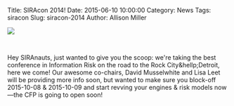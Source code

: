Title: SIRAcon 2014!
Date: 2015-06-10 10:00:00
Category: News
Tags: siracon
Slug: siracon-2014
Author: Allison Miller

<img src="//societyinforisk.org/images/sc201501.png" style="max-width:100%; margin-left:auto; margin-right:auto; padding-bottom:30px"/>

Hey SIRAnauts, just wanted to give you the scoop: we're taking the best conference in Information Risk on the road to the Rock City&hellp;Detroit, here we come! Our awesome co-chairs, David Musselwhite and Lisa Leet will be providing more info soon, but wanted to make sure you block-off 2015-10-08 & 2015-10-09 and start revving your engines &amp; risk models now&mdash;the CFP is going to open soon!
